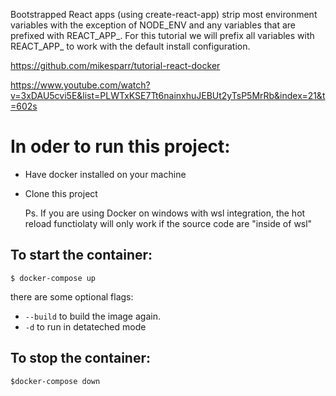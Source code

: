 Bootstrapped React apps (using create-react-app) strip most environment variables with the exception of NODE_ENV and any variables that are prefixed with REACT_APP_<your var>. For this tutorial we will prefix all variables with REACT_APP_ to work with the default install configuration.

https://github.com/mikesparr/tutorial-react-docker

https://www.youtube.com/watch?v=3xDAU5cvi5E&list=PLWTxKSE7Tt6nainxhuJEBUt2yTsP5MrRb&index=21&t=602s

# In oder to run this project:

- Have docker installed on your machine
- Clone this project
  
  Ps. If you are using Docker on windows with wsl integration, the hot reload functiolaty will only work if the source code are "inside of wsl"

## To start the container:
`$ docker-compose up`

  there are some optional flags:
  * `--build` to build the image again.
  * `-d` to run in detateched mode
  

## To stop the container: 
`$docker-compose down`